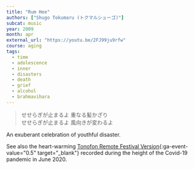 ```yaml
---
title: "Rum Hee"
authors: ["Shugo Tokumaru (トクマルシューゴ)"]
subcat: music
year: 2009
month: apr
external_url: "https://youtu.be/2FJ99ju9rfw"
course: aging
tags: 
  - time
  - adolescence
  - inner
  - disasters
  - death
  - grief
  - alcohol
  - brahmavihara
---
```


> せせらぎが止まるよ 重なる髪かざり   
せせらぎが止まるよ 風向きが変わるよ

An exuberant celebration of youthful disaster.

See also the heart-warming [Tonofon Remote Festival Version](https://youtu.be/a4RsOIBer5M){:ga-event-value="0.5" target="_blank"} recorded during the height of the Covid-19 pandemic in June 2020.

